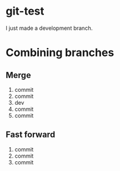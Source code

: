 # git-test

I just made a development branch.

# Combining branches

## Merge

1. commit
2. commit
3. dev
4. commit
5. commit

## Fast forward

1. commit
2. commit
3. commit
